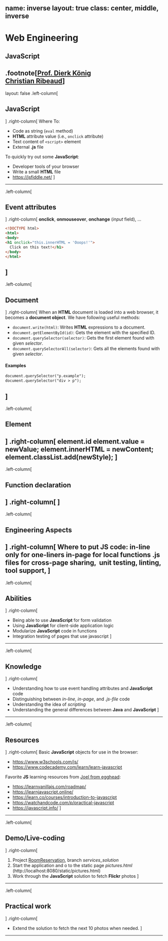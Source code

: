 name: inverse
layout: true
class: center, middle, inverse
---
# Web Engineering
## JavaScript

.footnote[<a href="mailto:dierk.koenig@fhnw.ch">Prof. Dierk König</a><br /><a href="mailto:christian.ribeaud@fhnw.ch">Christian Ribeaud</a>]
---
layout: false
.left-column[
  ## JavaScript
]
.right-column[
Where To:
- Code as string (`eval` method)
- **HTML** attribute value (i.e., `onclick` attribute)
- Text content  of `<script>` element
- External **.js** file

To quickly try out some **JavaScript**:
- Developer tools of your browser
- Write a small **HTML** file
- https://jsfiddle.net/
]
---
.left-column[
  ## Event attributes
]
.right-column[
**onclick**, **onmouseover**, **onchange** (_input_ field), ...
```html
<!DOCTYPE html>
<html>
<body>
<h1 onclick="this.innerHTML = 'Ooops!'">
  Click on this text!</h1>
</body>
</html>
```
]
---
.left-column[
  ## Document
]
.right-column[
When an **HTML** document is loaded into a web browser, it becomes a **document object**. We have following useful methods:
- `document.write(html)`: Writes **HTML** expressions to a document.
- `document.getElementById(id)`: Gets the element with the specified ID.
- `document.querySelector(selector)`: Gets the first element found with given _selector_.
- `document.querySelectorAll(selector)`: Gets all the elements found with given _selector_.

#### Examples

```html
document.querySelector("p.example");
document.querySelector("div > p");
```
]
---
.left-column[
  ## Element
]
.right-column[
element.id
element.value = newValue;
element.innerHTML = newContent;
element.classList.add(newStyle);
]
---
.left-column[
  ## Function declaration
]
.right-column[
]
---
.left-column[
  ## Engineering Aspects
]
.right-column[
Where to put JS code:
in-line only for one-liners
in-page for local functions
.js files for cross-page sharing,  unit testing, linting, tool support,
]
---
.left-column[
  ## Abilities
]
.right-column[
- Being able to use **JavaScript** for form validation
- Using **JavaScript** for client-side application logic
- Modularize **JavaScript** code in functions
- Integration testing of pages that use javascript
]
---
.left-column[
  ## Knowledge
]
.right-column[
- Understanding how to use event handling attributes and **JavaScript** code
- Distinguishing between _in-line_, _in-page_, and _.js-file_ code
- Understanding the idea of _scripting_
- Understanding the general differences between **Java** and **JavaScript**
]
---
.left-column[
  ## Resources
]
.right-column[
Basic **JavaScript** objects for use in the browser:
- https://www.w3schools.com/js/
- https://www.codecademy.com/learn/learn-javascript

Favorite **JS** learning resources from [Joel from egghead](https://egghead.io/instructors/joel-hooks):
- https://learnvanillajs.com/roadmap/
- https://learnjavascript.online/
- https://learn.co/courses/introduction-to-javascript
- https://watchandcode.com/p/practical-javascript
- https://javascript.info/
]
---
.left-column[
  ## Demo/Live-coding
]
.right-column[
1. Project [RoomReservation](https://github.com/ribeaud/RoomReservation), branch _services_solution_
1. Start the application and o to the static page _pictures.html_ (http://localhost:8080/static/pictures.html)
1. Work through the **JavaScript** solution to fetch **Flickr** photos
]
---
.left-column[
  ## Practical work
]
.right-column[
- Extend the solution to fetch the next 10 photos when needed.
]
---
